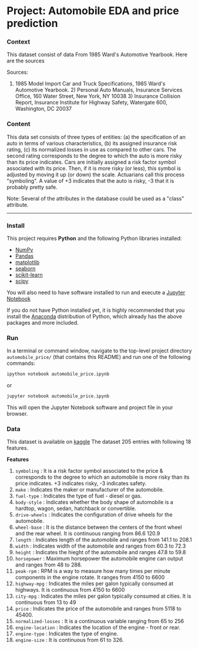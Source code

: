 # Project: Automobile EDA and price prediction

### Context
This dataset consist of data From 1985 Ward's Automotive Yearbook. Here are the sources

Sources:

1) 1985 Model Import Car and Truck Specifications, 1985 Ward's Automotive Yearbook. 2) Personal Auto Manuals, Insurance Services Office, 160 Water Street, New York, NY 10038 3) Insurance Collision Report, Insurance Institute for Highway Safety, Watergate 600, Washington, DC 20037

### Content
This data set consists of three types of entities: (a) the specification of an auto in terms of various characteristics, (b) its assigned insurance risk rating, (c) its normalized losses in use as compared to other cars. The second rating corresponds to the degree to which the auto is more risky than its price indicates. Cars are initially assigned a risk factor symbol associated with its price. Then, if it is more risky (or less), this symbol is adjusted by moving it up (or down) the scale. Actuarians call this process "symboling". A value of +3 indicates that the auto is risky, -3 that it is probably pretty safe.

Note: Several of the attributes in the database could be used as a "class" attribute.

___
### Install

This project requires **Python** and the following Python libraries installed:

- [NumPy](http://www.numpy.org/)
- [Pandas](http://pandas.pydata.org/)
- [matplotlib](http://matplotlib.org/)
- [seaborn](https://seaborn.pydata.org/)
- [scikit-learn](https://scikit-learn.org/stable/)
- [scipy](https://www.scipy.org/)

You will also need to have software installed to run and execute a [Jupyter Notebook](http://ipython.org/notebook.html)

If you do not have Python installed yet, it is highly recommended that you install the [Anaconda](http://continuum.io/downloads) distribution of Python, which already has the above packages and more included. 

### Run

In a terminal or command window, navigate to the top-level project directory `automobile_price/` (that contains this README) and run one of the following commands:

```bash
ipython notebook automobile_price.ipynb
```  
or
```bash
jupyter notebook automobile_price.ipynb
```

This will open the Jupyter Notebook software and project file in your browser.

### Data

This dataset is available on [kaggle](https://www.kaggle.com/toramky/automobile-dataset)
The dataset 205 entries with following 18 features.

**Features**
1. `symboling` : It is a risk factor symbol associated to the price & corresponds to the degree to which an automobile is more risky than its price indicates. +3 indicates risky, -3 indicates safety.
2. `make` : Indicates the maker or manufacturer of the automobile.
3. `fuel-type` : Indicates the type of fuel - diesel or gas.
4. `body-style` : Indicates whether the body shape of automobile is a hardtop, wagon, sedan, hatchback or convertible.
5. `drive-wheels` : Indicates the configuration of drive wheels for the automobile.
6. `wheel-base` : It is the distance between the centers of the front wheel and the rear wheel. It is continuous ranging from 86.6 120.9
7. `length` : Indicates length of the automobile and ranges from 141.1 to 208.1
8. `width` : Indicates width of the automobile and ranges from 60.3 to 72.3
9. `height` : Indicates the hieght of the automobile and ranges 47.8 to 59.8
10. `horsepower` : Maximum horsepower the automobile engine can output and ranges from 48 to 288.
11. `peak-rpm` : RPM is a way to measure how many times per minute components in the engine rotate. It ranges from 4150 to 6600
12. `highway-mpg` : Indicates the miles per galon typically consumed at highways. It is continuous from 4150 to 6600
13. `city-mpg` : Indicates the miles per galon typically consumed at cities. It is continuous from 13 to 49
14. `price` : Indicates the price of the automobile and ranges from 5118 to 45400.
15. `normalized-losses` : It is a continuous variable ranging from 65 to 256
16. `engine-location` : Indicates the location of the engine - front or rear.
17. `engine-type` : Indicates the type of engine.
18. `engine-size` : It is continuous from 61 to 326.